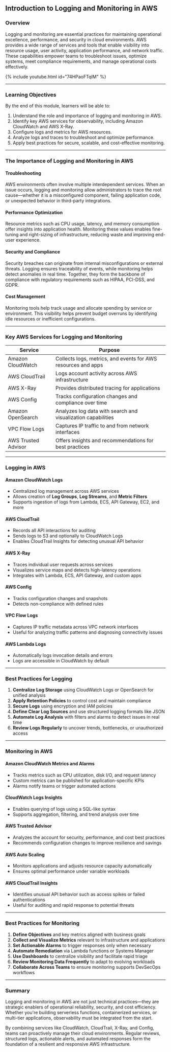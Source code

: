 ## Introduction to Logging and Monitoring in AWS

### Overview
Logging and monitoring are essential practices for maintaining operational excellence, performance, and security in cloud environments. AWS provides a wide range of services and tools that enable visibility into resource usage, user activity, application performance, and network traffic. These capabilities empower teams to troubleshoot issues, optimize systems, meet compliance requirements, and manage operational costs effectively.


{% include youtube.html id="74HPaoFTqIM" %}

---

### Learning Objectives
By the end of this module, learners will be able to:

1. Understand the role and importance of logging and monitoring in AWS.
2. Identify key AWS services for observability, including Amazon CloudWatch and AWS X-Ray.
3. Configure logs and metrics for AWS resources.
4. Analyze logs and traces to troubleshoot and optimize performance.
5. Apply best practices for secure, scalable, and cost-effective monitoring.

---

### The Importance of Logging and Monitoring in AWS

#### Troubleshooting
AWS environments often involve multiple interdependent services. When an issue occurs, logging and monitoring allow administrators to trace the root cause—whether it is a misconfigured component, failing application code, or unexpected behavior in third-party integrations.

#### Performance Optimization
Resource metrics such as CPU usage, latency, and memory consumption offer insights into application health. Monitoring these values enables fine-tuning and right-sizing of infrastructure, reducing waste and improving end-user experience.

#### Security and Compliance
Security breaches can originate from internal misconfigurations or external threats. Logging ensures traceability of events, while monitoring helps detect anomalies in real time. Together, they form the backbone of compliance with regulatory requirements such as HIPAA, PCI-DSS, and GDPR.

#### Cost Management
Monitoring tools help track usage and allocate spending by service or environment. This visibility helps prevent budget overruns by identifying idle resources or inefficient configurations.

---

### Key AWS Services for Logging and Monitoring

| Service             | Purpose                                                        |
|--------------------|----------------------------------------------------------------|
| Amazon CloudWatch  | Collects logs, metrics, and events for AWS resources and apps  |
| AWS CloudTrail     | Logs account activity across AWS infrastructure                |
| AWS X-Ray          | Provides distributed tracing for applications                  |
| AWS Config         | Tracks configuration changes and compliance over time          |
| Amazon OpenSearch  | Analyzes log data with search and visualization capabilities    |
| VPC Flow Logs      | Captures IP traffic to and from network interfaces             |
| AWS Trusted Advisor| Offers insights and recommendations for best practices         |

---

### Logging in AWS

#### Amazon CloudWatch Logs
- Centralized log management across AWS services
- Allows creation of **Log Groups**, **Log Streams**, and **Metric Filters**
- Supports ingestion of logs from Lambda, ECS, API Gateway, EC2, and more

#### AWS CloudTrail
- Records all API interactions for auditing
- Sends logs to S3 and optionally to CloudWatch Logs
- Enables CloudTrail Insights for detecting unusual API behavior

#### AWS X-Ray
- Traces individual user requests across services
- Visualizes service maps and detects high-latency operations
- Integrates with Lambda, ECS, API Gateway, and custom apps

#### AWS Config
- Tracks configuration changes and snapshots
- Detects non-compliance with defined rules

#### VPC Flow Logs
- Captures IP traffic metadata across VPC network interfaces
- Useful for analyzing traffic patterns and diagnosing connectivity issues

#### AWS Lambda Logs
- Automatically logs invocation details and errors
- Logs are accessible in CloudWatch by default

---

### Best Practices for Logging
1. **Centralize Log Storage** using CloudWatch Logs or OpenSearch for unified analysis
2. **Apply Retention Policies** to control cost and maintain compliance
3. **Secure Logs** using encryption and IAM policies
4. **Define Clear Log Sources** and use structured logging formats like JSON
5. **Automate Log Analysis** with filters and alarms to detect issues in real time
6. **Review Logs Regularly** to uncover trends, bottlenecks, or unauthorized access

---

### Monitoring in AWS

#### Amazon CloudWatch Metrics and Alarms
- Tracks metrics such as CPU utilization, disk I/O, and request latency
- Custom metrics can be published for application-specific KPIs
- Alarms notify teams or trigger automated actions

#### CloudWatch Logs Insights
- Enables querying of logs using a SQL-like syntax
- Supports aggregation, filtering, and trend analysis over time

#### AWS Trusted Advisor
- Analyzes the account for security, performance, and cost best practices
- Recommends configuration changes to improve resilience and savings

#### AWS Auto Scaling
- Monitors applications and adjusts resource capacity automatically
- Ensures optimal performance under variable workloads

#### AWS CloudTrail Insights
- Identifies unusual API behavior such as access spikes or failed authentications
- Useful for auditing and rapid response to potential threats

---

### Best Practices for Monitoring
1. **Define Objectives** and key metrics aligned with business goals
2. **Collect and Visualize Metrics** relevant to infrastructure and applications
3. **Set Actionable Alarms** to trigger responses only when necessary
4. **Automate Remediation** via Lambda functions or Systems Manager
5. **Use Dashboards** to centralize visibility and facilitate rapid triage
6. **Review Monitoring Data Frequently** to adapt to evolving workloads
7. **Collaborate Across Teams** to ensure monitoring supports DevSecOps workflows

---

### Summary
Logging and monitoring in AWS are not just technical practices—they are strategic enablers of operational reliability, security, and cost efficiency. Whether you're building serverless functions, containerized services, or multi-tier applications, observability must be integrated from the start.

By combining services like CloudWatch, CloudTrail, X-Ray, and Config, teams can proactively manage their cloud environments. Regular reviews, structured logs, actionable alerts, and automated responses form the foundation of a resilient and responsive AWS infrastructure.